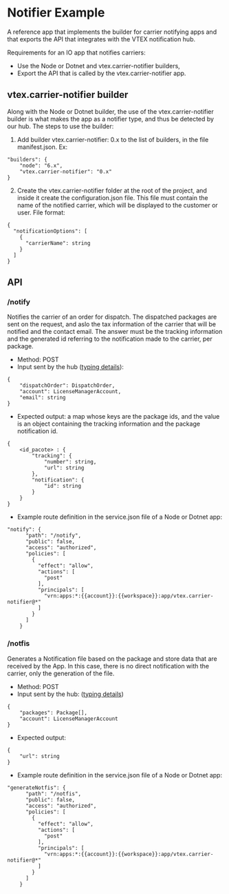 # Notifier Example

A reference app that implements the builder for carrier notifying apps and that exports the API that integrates with the VTEX notification hub.

Requirements for an IO app that notifies carriers:
- Use the Node or Dotnet and vtex.carrier-notifier builders,
- Export the API that is called by the vtex.carrier-notifier app.


## vtex.carrier-notifier builder
Along with the Node or Dotnet builder, the use of the vtex.carrier-notifier builder is what makes the app as a notifier type, and thus be detected by our hub. The steps to use the builder:

1. Add builder vtex.carrier-notifier: 0.x to the list of builders, in the file manifest.json. Ex:
```
"builders": {
    "node": "6.x",
    "vtex.carrier-notifier": "0.x"
}
```
2. Create the vtex.carrier-notifier folder at the root of the project, and inside it create the configuration.json file. This file must contain the name of the notified carrier, which will be displayed to the customer or user. File format:
```
{
  "notificationOptions": [
    {
      "carrierName": string
    }
  ]
}
```

## API

### /notify
Notifies the carrier of an order for dispatch. The dispatched packages are sent on the request, and aslo the tax information of the carrier that will be notified and the contact email. The answer must be the tracking information and the generated id referring to the notification made to the carrier, per package.
- Method: POST
- Input sent by the hub ([typing details](https://github.com/vtex-apps/carrier-hubs-examples/blob/main/carrier-notifier-example/node/typings/typings.d.ts#L187)):
```
{
	"dispatchOrder": DispatchOrder,
	"account": LicenseManagerAccount,
	"email": string
}
```
- Expected output: a map whose keys are the package ids, and the value is an object containing the tracking information and the package notification id.
```
{
	<id_pacote> : {
		"tracking": {
			"number": string,
			"url": string
		},
		"notification": {
			"id": string
		}
	}
}
```
- Example route definition in the service.json file of a Node or Dotnet app:
```
"notify": {
      "path": "/notify",
      "public": false,
      "access": "authorized",
      "policies": [
        {
          "effect": "allow",
          "actions": [
            "post"
          ],
          "principals": [
            "vrn:apps:*:{{account}}:{{workspace}}:app/vtex.carrier-notifier@*"
          ]
        }
      ]
    }
```
### /notfis
Generates a Notification file based on the package and store data that are received by the App. In this case, there is no direct notification with the carrier, only the generation of the file.
- Method: POST
- Input sent by the hub: ([typing details](https://github.com/vtex-apps/carrier-hubs-examples/blob/main/carrier-notifier-example/node/typings/typings.d.ts#L193))
```
{
	"packages": Package[],
	"account": LicenseManagerAccount
}
```
- Expected output:
```
{
	"url": string
}
```
- Example route definition in the service.json file of a Node or Dotnet app:
```
"generateNotfis": {
      "path": "/notfis",
      "public": false,
      "access": "authorized",
      "policies": [
        {
          "effect": "allow",
          "actions": [
            "post"
          ],
          "principals": [
            "vrn:apps:*:{{account}}:{{workspace}}:app/vtex.carrier-notifier@*"
          ]
        }
      ]
    }
```
